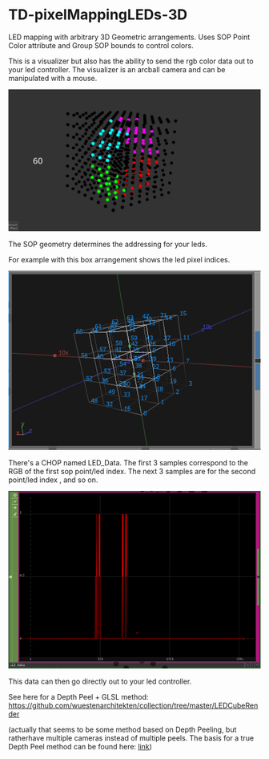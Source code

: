 # TD-pixelMappingLEDs-3D

LED mapping with arbitrary 3D Geometric arrangements.
Uses SOP Point Color attribute and Group SOP bounds to control colors.

This is a visualizer but also has the ability to send the rgb color data out to your led controller. The visualizer is an arcball camera and can be manipulated with a mouse.

![screenshot](/img/viz.png)

The SOP geometry determines the addressing for your leds.

For example with this box arrangement shows the led pixel indices.

![screenshot](/img/addressing.png)

There's a CHOP named LED_Data. The first 3 samples correspond to the RGB of the first sop point/led index. The next 3 samples are for the second point/led index , and so on.

![screenshot](/img/led_data.PNG)

This data can then go directly out to your led controller.

See here for a Depth Peel + GLSL method: https://github.com/wuestenarchitekten/collection/tree/master/LEDCubeRender

(actually that seems to be some method based on Depth Peeling, but ratherhave multiple cameras instead of multiple peels. The basis for a true Depth Peel method can be found here: [link](https://www.derivative.ca/forum/viewtopic.php?f=27&t=9938&fbclid=IwAR3o58_C2G5ODOD4FVqCMZW7Rm3OMWR8oPyU6OMMGhSWrNOKXv0jR3GiaL0#p37718))

